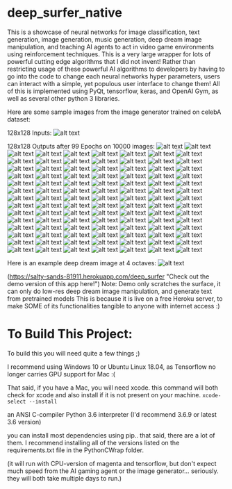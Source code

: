 # deep_surfer_native
This is a showcase of neural networks for image classification, text generation, image generation, music generation, deep dream image manipulation, and teaching AI agents to act in video game environments using reinforcement techniques. This is a very large wrapper for lots of powerful cutting edge algorithms that I did not invent! Rather than restricting usage of these powerful AI algorithms to developers by having to go into the code to change each neural networks hyper parameters, users can interact with a simple, yet populous user interface to change them! All of this is implemented using PyQt, tensorflow, keras, and OpenAI Gym, as well as several other python 3 libraries.


Here are some sample images from the image generator trained on celebA dataset:

128x128 Inputs:
![alt text](people-gan/inputs/inputs_0.png)

128x128 Outputs after 99 Epochs on 10000 images:
![alt text](people-gan/epochs/samples_1.png)
![alt text](people-gan/epochs/samples_2.png)
![alt text](people-gan/epochs/samples_3.png)
![alt text](people-gan/epochs/samples_4.png)
![alt text](people-gan/epochs/samples_5.png)
![alt text](people-gan/epochs/samples_6.png)
![alt text](people-gan/epochs/samples_7.png)
![alt text](people-gan/epochs/samples_8.png)
![alt text](people-gan/epochs/samples_9.png)
![alt text](people-gan/epochs/samples_10.png)
![alt text](people-gan/epochs/samples_11.png)
![alt text](people-gan/epochs/samples_12.png)
![alt text](people-gan/epochs/samples_13.png)
![alt text](people-gan/epochs/samples_14.png)
![alt text](people-gan/epochs/samples_15.png)
![alt text](people-gan/epochs/samples_16.png)
![alt text](people-gan/epochs/samples_17.png)
![alt text](people-gan/epochs/samples_18.png)
![alt text](people-gan/epochs/samples_19.png)
![alt text](people-gan/epochs/samples_20.png)
![alt text](people-gan/epochs/samples_21.png)
![alt text](people-gan/epochs/samples_22.png)
![alt text](people-gan/epochs/samples_23.png)
![alt text](people-gan/epochs/samples_24.png)
![alt text](people-gan/epochs/samples_25.png)
![alt text](people-gan/epochs/samples_26.png)
![alt text](people-gan/epochs/samples_27.png)
![alt text](people-gan/epochs/samples_28.png)
![alt text](people-gan/epochs/samples_29.png)
![alt text](people-gan/epochs/samples_30.png)
![alt text](people-gan/epochs/samples_31.png)
![alt text](people-gan/epochs/samples_32.png)
![alt text](people-gan/epochs/samples_33.png)
![alt text](people-gan/epochs/samples_34.png)
![alt text](people-gan/epochs/samples_35.png)
![alt text](people-gan/epochs/samples_36.png)
![alt text](people-gan/epochs/samples_37.png)
![alt text](people-gan/epochs/samples_38.png)
![alt text](people-gan/epochs/samples_39.png)
![alt text](people-gan/epochs/samples_40.png)
![alt text](people-gan/epochs/samples_41.png)
![alt text](people-gan/epochs/samples_42.png)
![alt text](people-gan/epochs/samples_43.png)
![alt text](people-gan/epochs/samples_44.png)
![alt text](people-gan/epochs/samples_45.png)
![alt text](people-gan/epochs/samples_46.png)
![alt text](people-gan/epochs/samples_47.png)
![alt text](people-gan/epochs/samples_48.png)
![alt text](people-gan/epochs/samples_49.png)
![alt text](people-gan/epochs/samples_50.png)
![alt text](people-gan/epochs/samples_51.png)
![alt text](people-gan/epochs/samples_52.png)
![alt text](people-gan/epochs/samples_53.png)
![alt text](people-gan/epochs/samples_54.png)
![alt text](people-gan/epochs/samples_55.png)
![alt text](people-gan/epochs/samples_56.png)
![alt text](people-gan/epochs/samples_57.png)
![alt text](people-gan/epochs/samples_58.png)
![alt text](people-gan/epochs/samples_59.png)
![alt text](people-gan/epochs/samples_60.png)
![alt text](people-gan/epochs/samples_61.png)
![alt text](people-gan/epochs/samples_62.png)
![alt text](people-gan/epochs/samples_63.png)
![alt text](people-gan/epochs/samples_64.png)
![alt text](people-gan/epochs/samples_65.png)
![alt text](people-gan/epochs/samples_66.png)
![alt text](people-gan/epochs/samples_67.png)
![alt text](people-gan/epochs/samples_68.png)
![alt text](people-gan/epochs/samples_69.png)
![alt text](people-gan/epochs/samples_70.png)
![alt text](people-gan/epochs/samples_71.png)
![alt text](people-gan/epochs/samples_72.png)
![alt text](people-gan/epochs/samples_73.png)
![alt text](people-gan/epochs/samples_74.png)
![alt text](people-gan/epochs/samples_75.png)
![alt text](people-gan/epochs/samples_76.png)
![alt text](people-gan/epochs/samples_77.png)
![alt text](people-gan/epochs/samples_78.png)
![alt text](people-gan/epochs/samples_79.png)
![alt text](people-gan/epochs/samples_80.png)
![alt text](people-gan/epochs/samples_81.png)
![alt text](people-gan/epochs/samples_82.png)
![alt text](people-gan/epochs/samples_83.png)
![alt text](people-gan/epochs/samples_84.png)
![alt text](people-gan/epochs/samples_85.png)
![alt text](people-gan/epochs/samples_86.png)
![alt text](people-gan/epochs/samples_87.png)
![alt text](people-gan/epochs/samples_88.png)
![alt text](people-gan/epochs/samples_89.png)
![alt text](people-gan/epochs/samples_90.png)
![alt text](people-gan/epochs/samples_91.png)
![alt text](people-gan/epochs/samples_92.png)
![alt text](people-gan/epochs/samples_93.png)
![alt text](people-gan/epochs/samples_94.png)
![alt text](people-gan/epochs/samples_95.png)
![alt text](people-gan/epochs/samples_96.png)
![alt text](people-gan/epochs/samples_97.png)
![alt text](people-gan/epochs/samples_98.png)
![alt text](people-gan/epochs/samples_99.png)
![alt text](people-gan/epochs/samples_100.png)



Here is an example deep dream image at 4 octaves:
![alt text](PythonCWrap/icons/surfingsky-mixed4b.png)


(https://salty-sands-81911.herokuapp.com/deep_surfer "Check out the demo version of this app here!")
Note: Demo only scratches the surface, it can only do low-res deep dream image manipulation, and generate text from pretrained models
This is because it is live on a free Heroku server, to make SOME of its functionalities tangible to anyone with internet access :)



# To Build This Project:

To build this you will need quite a few things ;)

I recommend using Windows 10 or Ubuntu Linux 18.04, as Tensorflow no longer carries GPU support for Mac :(

That said, if you have a Mac, you will need xcode.
this command will both check for xcode and also install if it is not present on your machine.
    `xcode-select --install`


an ANSI C-compiler
Python 3.6 interpreter (I'd recommend 3.6.9 or latest 3.6 version)


you can install most dependencies using pip.. that said, there are a lot of them. I 
recommend installing all of the versions listed on the requirements.txt file in the PythonCWrap folder.

(it will run with CPU-version of magenta and tensorflow, but don't expect much speed from the AI gaming agent or the image generator...
 seriously. they will both take multiple days to run.)
